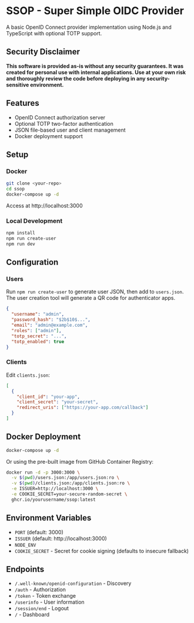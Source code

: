 # SSOP - Super Simple OIDC Provider

A basic OpenID Connect provider implementation using Node.js and TypeScript with optional TOTP support.

## Security Disclaimer

**This software is provided as-is without any security guarantees. It was created for personal use with internal applications. Use at your own risk and thoroughly review the code before deploying in any security-sensitive environment.**

## Features

- OpenID Connect authorization server
- Optional TOTP two-factor authentication  
- JSON file-based user and client management
- Docker deployment support

## Setup

### Docker

```bash
git clone <your-repo>
cd ssop
docker-compose up -d
```

Access at http://localhost:3000

### Local Development

```bash
npm install
npm run create-user
npm run dev
```

## Configuration

### Users

Run `npm run create-user` to generate user JSON, then add to `users.json`. 
The user creation tool will generate a QR code for authenticator apps.
```json
{
  "username": "admin",
  "password_hash": "$2b$10$...",
  "email": "admin@example.com",
  "roles": ["admin"],
  "totp_secret": "...",
  "totp_enabled": true
}
```

### Clients

Edit `clients.json`:

```json
[
  {
    "client_id": "your-app",
    "client_secret": "your-secret", 
    "redirect_uris": ["https://your-app.com/callback"]
  }
]
```

## Docker Deployment

```bash
docker-compose up -d
```

Or using the pre-built image from GitHub Container Registry:

```bash
docker run -d -p 3000:3000 \
  -v $(pwd)/users.json:/app/users.json:ro \
  -v $(pwd)/clients.json:/app/clients.json:ro \
  -e ISSUER=http://localhost:3000 \
  -e COOKIE_SECRET=your-secure-random-secret \
  ghcr.io/yourusername/ssop:latest
```

## Environment Variables

- `PORT` (default: 3000)
- `ISSUER` (default: http://localhost:3000)
- `NODE_ENV`
- `COOKIE_SECRET` - Secret for cookie signing (defaults to insecure fallback)

## Endpoints

- `/.well-known/openid-configuration` - Discovery
- `/auth` - Authorization
- `/token` - Token exchange
- `/userinfo` - User information
- `/session/end` - Logout
- `/` - Dashboard